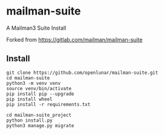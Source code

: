 # mailman-suite
A Mailman3 Suite Install

Forked from https://gitlab.com/mailman/mailman-suite

## Install

```
git clone https://github.com/openlunar/mailman-suite.git
cd mailman-suite
python3 -m venv venv
source venv/bin/activate
pip install pip --upgrade
pip install wheel
pip install -r requirements.txt

cd mailman-suite_project
python install.py
python3 manage.py migrate
```
